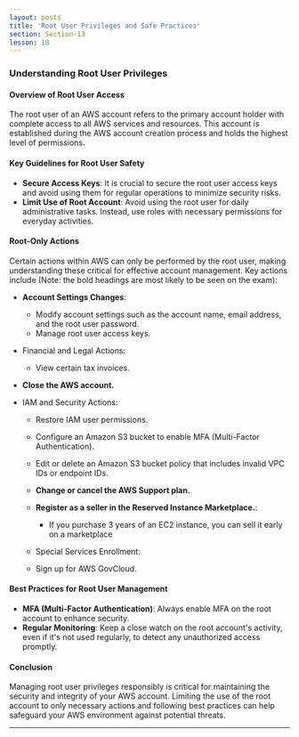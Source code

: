 ```yaml
---
layout: posts
title: 'Root User Privileges and Safe Practices'
section: Section-13
lesson: 18
---
```


### Understanding Root User Privileges

#### Overview of Root User Access

The root user of an AWS account refers to the primary account holder with complete access to all AWS services and resources. This account is established during the AWS account creation process and holds the highest level of permissions.

<!-- pagebreak -->

#### Key Guidelines for Root User Safety

- **Secure Access Keys**: It is crucial to secure the root user access keys and avoid using them for regular operations to minimize security risks.
- **Limit Use of Root Account**: Avoid using the root user for daily administrative tasks. Instead, use roles with necessary permissions for everyday activities.
<!-- pagebreak -->

#### Root-Only Actions

Certain actions within AWS can only be performed by the root user, making understanding these critical for effective account management. Key actions include (Note: the bold headings are most likely to be seen on the exam):

- **Account Settings Changes**:

  - Modify account settings such as the account name, email address, and the root user password.
  - Manage root user access keys.

- Financial and Legal Actions:

  - View certain tax invoices.

- **Close the AWS account.**

- IAM and Security Actions:

  - Restore IAM user permissions.
  - Configure an Amazon S3 bucket to enable MFA (Multi-Factor Authentication).
  - Edit or delete an Amazon S3 bucket policy that includes invalid VPC IDs or endpoint IDs.

  - **Change or cancel the AWS Support plan.**
  - **Register as a seller in the Reserved Instance Marketplace.**:

    - If you purchase 3 years of an EC2 instance, you can sell it early on a marketplace

  - Special Services Enrollment:
  - Sign up for AWS GovCloud.
  <!-- pagebreak -->

#### Best Practices for Root User Management

- **MFA (Multi-Factor Authentication)**: Always enable MFA on the root account to enhance security.
- **Regular Monitoring**: Keep a close watch on the root account's activity, even if it's not used regularly, to detect any unauthorized access promptly.
<!-- pagebreak -->

#### Conclusion

Managing root user privileges responsibly is critical for maintaining the security and integrity of your AWS account. Limiting the use of the root account to only necessary actions and following best practices can help safeguard your AWS environment against potential threats.

---
